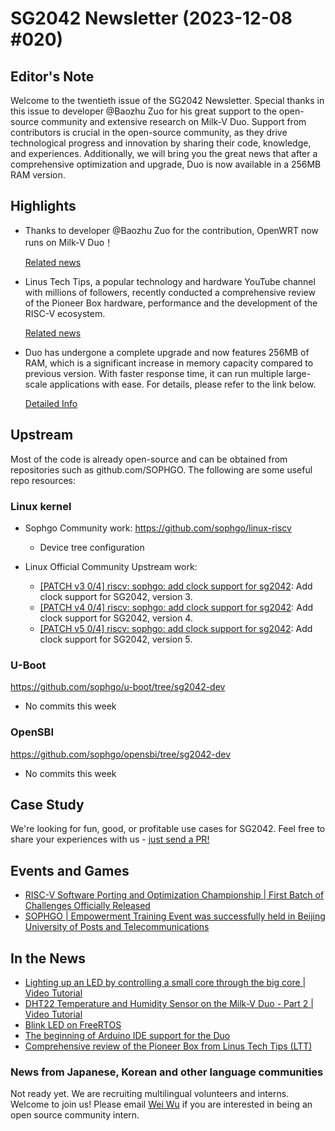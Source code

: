 # SG2042 Newsletter (2023-12-08 #020)

## Editor's Note

Welcome to the twentieth issue of the SG2042 Newsletter. Special thanks in this issue to developer @Baozhu Zuo for his great support to the open-source community and extensive research on Milk-V Duo. Support from contributors is crucial in the open-source community, as they drive technological progress and innovation by sharing their code, knowledge, and experiences. Additionally, we will bring you the great news that after a comprehensive optimization and upgrade, Duo is now available in a 256MB RAM version.

## Highlights

+ Thanks to developer @Baozhu Zuo for the contribution, OpenWRT now runs on Milk-V Duo！

  [Related news][hl-1]

+ Linus Tech Tips, a popular technology and hardware YouTube channel with millions of followers, recently conducted a comprehensive review of the Pioneer Box hardware, performance and the development of the RISC-V ecosystem.

  [Related news][hl-2]

+ Duo has undergone a complete upgrade and now features 256MB of RAM, which is a significant increase in memory capacity compared to previous version. With faster response time, it can run multiple large-scale applications with ease. For details, please refer to the link below.

  [Detailed Info][hl-3]

[hl-1]:https://community.milkv.io/t/openwrt-on-milkv-duo-milkv-duo-openwrt/1025
[hl-2]:https://mp.weixin.qq.com/s/Gtz-_CAaGB_kBFWD4yU53w
[hl-3]:https://twitter.com/MilkV_Official/status/1732709520135315909

## Upstream

Most of the code is already open-source and can be obtained from repositories such as github.com/SOPHGO. The following are some useful repo resources:

### Linux kernel

+ Sophgo Community work: https://github.com/sophgo/linux-riscv

  + Device tree configuration

+ Linux Official Community Upstream work:

  + [[PATCH v3 0/4] riscv: sophgo: add clock support for sg2042][lk-1]: Add clock support for SG2042, version 3.
  + [[PATCH v4 0/4] riscv: sophgo: add clock support for sg2042][lk-2]: Add clock support for SG2042, version 4.
  + [[PATCH v5 0/4] riscv: sophgo: add clock support for sg2042][lk-3]: Add clock support for SG2042, version 5.

[lk-1]: https://lore.kernel.org/linux-riscv/cover.1701691923.git.unicorn_wang@outlook.com/
[lk-2]: https://lore.kernel.org/linux-riscv/cover.1701734442.git.unicorn_wang@outlook.com/
[lk-3]: https://lore.kernel.org/linux-riscv/cover.1701938395.git.unicorn_wang@outlook.com/

### U-Boot

https://github.com/sophgo/u-boot/tree/sg2042-dev

+ No commits this week

### OpenSBI

https://github.com/sophgo/opensbi/tree/sg2042-dev

+ No commits this week

## Case Study

We're looking for fun, good, or profitable use cases for SG2042. Feel free to share your experiences with us - [just send a PR!](https://github.com/sophgocommunity/SG2042-Newsletter/pulls)

## Events and Games

+ [RISC-V Software Porting and Optimization Championship | First Batch of Challenges Officially Released][event-1]
+ [SOPHGO | Empowerment Training Event was successfully held in Beijing University of Posts and Telecommunications][event-2]

[event-1]:https://mp.weixin.qq.com/s/t5GoMHwNue6kcBv9Ju3oMQ
[event-2]:https://mp.weixin.qq.com/s/nSwgAjLHqPfg7ygp9lAU_w

## In the News

+ [Lighting up an LED by controlling a small core through the big core | Video Tutorial][news-1]
+ [DHT22 Temperature and Humidity Sensor on the Milk-V Duo - Part 2 | Video Tutorial][news-2]
+ [Blink LED on FreeRTOS][news-3]
+ [The beginning of Arduino IDE support for the Duo][news-4]
+ [Comprehensive review of the Pioneer Box from Linus Tech Tips (LTT)][news-5]

[news-1]:https://www.bilibili.com/video/BV1nH4y1y7CM
[news-2]:https://www.bilibili.com/video/BV1uG411S7cz
[news-3]:https://community.milkv.io/t/blink-led-on-freertos/1007
[news-4]:https://twitter.com/MilkV_Official/status/1731613273173438713
[news-5]:https://www.youtube.com/watch?v=vaMxTSm53UU

### News from Japanese, Korean and other language communities

Not ready yet. We are recruiting multilingual volunteers and interns. Welcome to join us! Please email [Wei Wu](mailto:wuwei2016@iscas.ac.cn) if you are interested in being an open source community intern.

